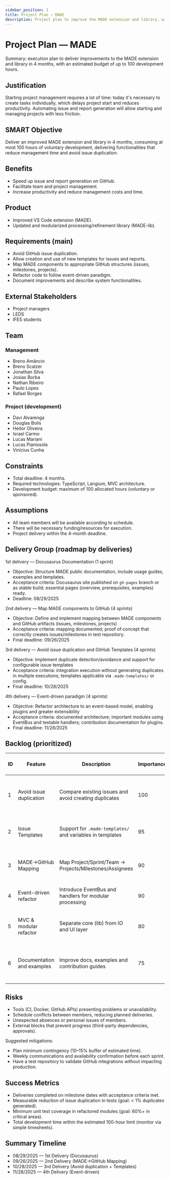 ```yaml
---
sidebar_position: 1
title: Project Plan — MADE
description: Project plan to improve the MADE extension and library, with objectives, backlog, deliveries, team and schedule.
---
```


# Project Plan — MADE

Summary: execution plan to deliver improvements to the MADE extension and library in 4 months, with an estimated budget of up to 100 development hours.

## Justification
Starting project management requires a lot of time: today it's necessary to create tasks individually, which delays project start and reduces productivity. Automating issue and report generation will allow starting and managing projects with less friction.

## SMART Objective
Deliver an improved MADE extension and library in 4 months, consuming at most 100 hours of voluntary development, delivering functionalities that reduce management time and avoid issue duplication.

## Benefits
- Speed up issue and report generation on GitHub.
- Facilitate team and project management.
- Increase productivity and reduce management costs and time.

## Product
- Improved VS Code extension (MADE).
- Updated and modularized processing/refinement library (MADE-lib).

## Requirements (main)
- Avoid GitHub issue duplication.
- Allow creation and use of new templates for issues and reports.
- Map MADE components to appropriate GitHub structures (issues, milestones, projects).
- Refactor code to follow event-driven paradigm.
- Document improvements and describe system functionalities.

## External Stakeholders
- Project managers
- LEDS
- IFES students

## Team

### Management
- Breno Amâncio
- Breno Scalzer
- Jonathan Silva
- Josias Borba
- Nathan Ribeiro
- Paulo Lopes
- Rafael Borges

### Project (development)
- Davi Alvarenga
- Douglas Bolis
- Heitor Oliveira
- Israel Carmo
- Lucas Mariani
- Lucas Pianissola
- Vinícius Cunha

## Constraints
- Total deadline: 4 months.
- Required technologies: TypeScript, Langium, MVC architecture.
- Development budget: maximum of 100 allocated hours (voluntary or sponsored).

## Assumptions
- All team members will be available according to schedule.
- There will be necessary funding/resources for execution.
- Project delivery within the 4-month deadline.

## Delivery Group (roadmap by deliveries)

1st delivery — Docusaurus Documentation (1 sprint)
- Objective: Structure MADE public documentation, include usage guides, examples and templates.
- Acceptance criteria: Docusaurus site published on `gh-pages` branch or as stable build; essential pages (overview, prerequisites, examples) ready.
- Deadline: 08/29/2025

2nd delivery — Map MADE components to GitHub (4 sprints)
- Objective: Define and implement mapping between MADE components and GitHub artifacts (issues, milestones, projects)
- Acceptance criteria: mapping documented; proof of concept that correctly creates issues/milestones in test repository.
- Final deadline: 09/26/2025

3rd delivery — Avoid issue duplication and GitHub Templates (4 sprints)
- Objective: Implement duplicate detection/avoidance and support for configurable issue templates
- Acceptance criteria: integration execution without generating duplicates in multiple executions; templates applicable via `.made-templates/` or config.
- Final deadline: 10/28/2025

4th delivery — Event-driven paradigm (4 sprints)
- Objective: Refactor architecture to an event-based model, enabling plugins and greater extensibility
- Acceptance criteria: documented architecture; important modules using EventBus and testable handlers; contribution documentation for plugins.
- Final deadline: 11/28/2025

## Backlog (prioritized)

| ID | Feature | Description | Importance | Proposal / Expected Result |
| -- | ------- | ----------- | ---------- | -------------------------- |
| 1  | Avoid issue duplication | Compare existing issues and avoid creating duplicates | 100 | Reduce repository noise and avoid duplicate work |
| 2  | Issue Templates | Support for `.made-templates/` and variables in templates | 95 | Reusable templates per project, better formatting |
| 3  | MADE→GitHub Mapping | Map Project/Sprint/Team → Projects/Milestones/Assignees | 90 | More natural integration with GitHub workflow |
| 4  | Event-driven refactor | Introduce EventBus and handlers for modular processing | 90 | Better extensibility and unit tests |
| 5  | MVC & modular refactor | Separate core (lib) from IO and UI layer | 80 | Facilitate NPM package publication and reuse |
| 6  | Documentation and examples | Improve docs, examples and contribution guides | 75 | Reduce entry barrier and accelerate testing by contributors |

## Risks
- Tools (CI, Docker, GitHub APIs) presenting problems or unavailability.
- Schedule conflicts between members, reducing planned deliveries.
- Unexpected absences or personal issues of members.
- External blocks that prevent progress (third-party dependencies, approvals).

Suggested mitigations:
- Plan minimum contingency (10–15% buffer of estimated time).
- Weekly communications and availability confirmation before each sprint.
- Have a test repository to validate GitHub integrations without impacting production.

## Success Metrics
- Deliveries completed on milestone dates with acceptance criteria met.
- Measurable reduction of issue duplication in tests (goal: < 1% duplicates generated).
- Minimum unit test coverage in refactored modules (goal: 60%+ in critical areas).
- Total development time within the estimated 100-hour limit (monitor via simple timesheets).

## Summary Timeline
- 08/29/2025 — 1st Delivery (Docusaurus)
- 09/26/2025 — 2nd Delivery (MADE→GitHub Mapping)
- 10/28/2025 — 3rd Delivery (Avoid duplication + Templates)
- 11/28/2025 — 4th Delivery (Event-driven)
